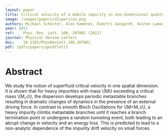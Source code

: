 ```yaml
---
layout: paper
title: Critical velocity of a mobile impurity in one-dimensional quantum liquids
image: /images/papers/dispersion.png
authors: Michael Schecter, Alex Kamenev, Dimitri Gangardt, Austen Lamacraft
year: 2012
ref: 	Phys. Rev. Lett. 108, 207001 (2012)
journal: Physical Review Letters
doi: 	10.1103/PhysRevLett.108.207001
pdf: /pdfs/papers/genXYlett3
---
```


# Abstract

We study the notion of superfluid critical velocity in one spatial dimension. It is shown that for heavy impurities with mass \\(M\\) exceeding a critical mass \\(M_c\\), the dispersion develops periodic metastable branches resulting in dramatic changes of dynamics in the presence of an external driving force. In contrast to smooth Bloch Oscillations for \\(M<M_c\\), a heavy impurity climbs metastable branches until it reaches a branch termination point or undergoes a random tunneling event, both leading to an abrupt change in velocity and an energy loss. This is predicted to lead to a non-analytic dependence of the impurity drift velocity on small forces.
